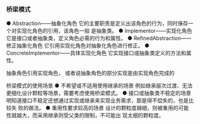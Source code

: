 ### 桥梁模式


● Abstraction——抽象化角色
它的主要职责是定义出该角色的行为，同时保存一个对实现化角色的引用，该角色一般
是抽象类。
● Implementor——实现化角色
它是接口或者抽象类，定义角色必需的行为和属性。
● RefinedAbstraction——修正抽象化角色
它引用实现化角色对抽象化角色进行修正。
● ConcreteImplementor——具体实现化角色
它实现接口或抽象类定义的方法和属性。

抽象角色引用实现角色，
或者说抽象角色的部分实现是由实现角色完成的


桥梁模式的使用场景
● 不希望或不适用使用继承的场景
例如继承层次过渡、无法更细化设计颗粒等场景，需要考虑使用桥梁模式。
● 接口或抽象类不稳定的场景
明知道接口不稳定还想通过实现或继承来实现业务需求，那是得不偿失的，也是比较失
败的做法。
● 重用性要求较高的场景
设计的颗粒度越细，则被重用的可能性就越大，而采用继承则受父类的限制，不可能出
现太细的颗粒度。